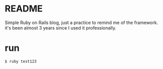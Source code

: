 # README

Simple Ruby on Rails blog, just a practice to remind me of the framework. it's been almost 3 years since I used it professionally.

# run
`$ ruby test123`
